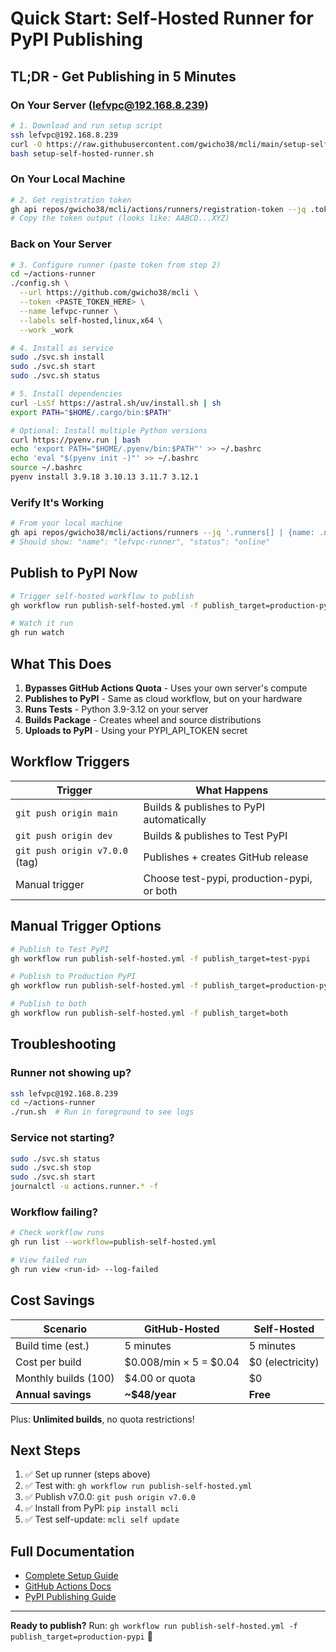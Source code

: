 # Quick Start: Self-Hosted Runner for PyPI Publishing

## TL;DR - Get Publishing in 5 Minutes

### On Your Server (lefvpc@192.168.8.239)

```bash
# 1. Download and run setup script
ssh lefvpc@192.168.8.239
curl -O https://raw.githubusercontent.com/gwicho38/mcli/main/setup-self-hosted-runner.sh
bash setup-self-hosted-runner.sh
```

### On Your Local Machine

```bash
# 2. Get registration token
gh api repos/gwicho38/mcli/actions/runners/registration-token --jq .token
# Copy the token output (looks like: AABCD...XYZ)
```

### Back on Your Server

```bash
# 3. Configure runner (paste token from step 2)
cd ~/actions-runner
./config.sh \
  --url https://github.com/gwicho38/mcli \
  --token <PASTE_TOKEN_HERE> \
  --name lefvpc-runner \
  --labels self-hosted,linux,x64 \
  --work _work

# 4. Install as service
sudo ./svc.sh install
sudo ./svc.sh start
sudo ./svc.sh status

# 5. Install dependencies
curl -LsSf https://astral.sh/uv/install.sh | sh
export PATH="$HOME/.cargo/bin:$PATH"

# Optional: Install multiple Python versions
curl https://pyenv.run | bash
echo 'export PATH="$HOME/.pyenv/bin:$PATH"' >> ~/.bashrc
echo 'eval "$(pyenv init -)"' >> ~/.bashrc
source ~/.bashrc
pyenv install 3.9.18 3.10.13 3.11.7 3.12.1
```

### Verify It's Working

```bash
# From your local machine
gh api repos/gwicho38/mcli/actions/runners --jq '.runners[] | {name: .name, status: .status}'
# Should show: "name": "lefvpc-runner", "status": "online"
```

## Publish to PyPI Now

```bash
# Trigger self-hosted workflow to publish
gh workflow run publish-self-hosted.yml -f publish_target=production-pypi

# Watch it run
gh run watch
```

## What This Does

1. **Bypasses GitHub Actions Quota** - Uses your own server's compute
2. **Publishes to PyPI** - Same as cloud workflow, but on your hardware
3. **Runs Tests** - Python 3.9-3.12 on your server
4. **Builds Package** - Creates wheel and source distributions
5. **Uploads to PyPI** - Using your PYPI_API_TOKEN secret

## Workflow Triggers

| Trigger | What Happens |
|---------|--------------|
| `git push origin main` | Builds & publishes to PyPI automatically |
| `git push origin dev` | Builds & publishes to Test PyPI |
| `git push origin v7.0.0` (tag) | Publishes + creates GitHub release |
| Manual trigger | Choose test-pypi, production-pypi, or both |

## Manual Trigger Options

```bash
# Publish to Test PyPI
gh workflow run publish-self-hosted.yml -f publish_target=test-pypi

# Publish to Production PyPI
gh workflow run publish-self-hosted.yml -f publish_target=production-pypi

# Publish to both
gh workflow run publish-self-hosted.yml -f publish_target=both
```

## Troubleshooting

### Runner not showing up?
```bash
ssh lefvpc@192.168.8.239
cd ~/actions-runner
./run.sh  # Run in foreground to see logs
```

### Service not starting?
```bash
sudo ./svc.sh status
sudo ./svc.sh stop
sudo ./svc.sh start
journalctl -u actions.runner.* -f
```

### Workflow failing?
```bash
# Check workflow runs
gh run list --workflow=publish-self-hosted.yml

# View failed run
gh run view <run-id> --log-failed
```

## Cost Savings

| Scenario | GitHub-Hosted | Self-Hosted |
|----------|---------------|-------------|
| Build time (est.) | 5 minutes | 5 minutes |
| Cost per build | $0.008/min × 5 = $0.04 | $0 (electricity) |
| Monthly builds (100) | $4.00 or quota | $0 |
| **Annual savings** | **~$48/year** | **Free** |

Plus: **Unlimited builds**, no quota restrictions!

## Next Steps

1. ✅ Set up runner (steps above)
2. ✅ Test with: `gh workflow run publish-self-hosted.yml`
3. ✅ Publish v7.0.0: `git push origin v7.0.0`
4. ✅ Install from PyPI: `pip install mcli`
5. ✅ Test self-update: `mcli self update`

## Full Documentation

- [Complete Setup Guide](.github/SELF_HOSTED_RUNNER_SETUP.md)
- [GitHub Actions Docs](https://docs.github.com/en/actions/hosting-your-own-runners)
- [PyPI Publishing Guide](.github/SECRETS_SETUP.md)

---

**Ready to publish?** Run: `gh workflow run publish-self-hosted.yml -f publish_target=production-pypi` 🚀
